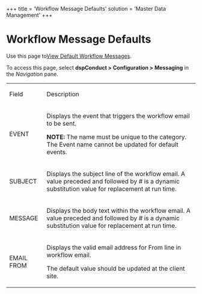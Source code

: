+++
title = 'Workflow Message Defaults'
solution = 'Master Data Management'
+++

# Workflow Message Defaults

<div class="use">

Use this page to<span style="color: #0000ff;">[View Default Workflow
Messages](../Config/View_Default_Workflow_Messages.htm)</span><span>.</span>

</div>

To access this page, select **dspConduct \> Configuration \> Messaging**
in the *Navigation* pane. 

<table>
<tbody>
<tr class="odd">
<td><p>Field</p></td>
<td><p>Description</p></td>
</tr>
<tr class="even">
<td><p>EVENT</p></td>
<td><p>Displays the event that triggers the workflow email to be sent.</p>
<p><strong>NOTE:</strong> The name must be unique to the category. The Event name cannot be updated for default events.</p></td>
</tr>
<tr class="odd">
<td><p>SUBJECT</p></td>
<td><p>Displays the subject line of the workflow email. A value preceded and followed by # is a dynamic substitution value for replacement at run time.</p></td>
</tr>
<tr class="even">
<td><p>MESSAGE</p></td>
<td><p>Displays the body text within the workflow email. A value preceded and followed by # is a dynamic substitution value for replacement at run time.</p></td>
</tr>
<tr class="odd">
<td><p>EMAIL FROM</p></td>
<td><p>Displays the valid email address for From line in workflow email.</p>
<p>The default value should be updated at the client site.<span> </span></p></td>
</tr>
</tbody>
</table>
